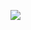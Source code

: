 <a href="https://codeclimate.com/github/vinisdl/vinisdl.github.io"><img src="https://codeclimate.com/github/vinisdl/vinisdl.github.io/badges/gpa.svg" /></a>
